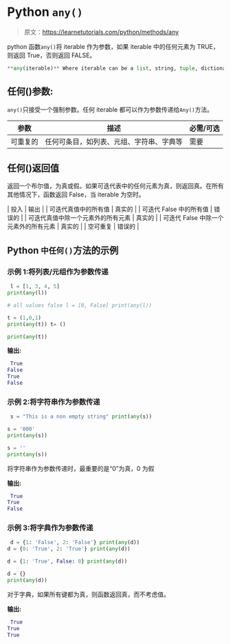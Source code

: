 # Python `any()`

> 原文：<https://learnetutorials.com/python/methods/any>

python 函数`any()`将 iterable 作为参数，如果 iterable 中的任何元素为 TRUE，则返回 True，否则返回 FALSE。

```py
**any(iterable)** Where iterable can be a list, string, tuple, dictionary , set etc 

```

## 任何()参数:

`any()`只接受一个强制参数。任何 iterable 都可以作为参数传递给`Any()`方法。

| 参数 | 描述 | 必需/可选 |
| --- | --- | --- |
| 可重复的 | 任何可条目，如列表、元组、字符串、字典等 | 需要 |

## 任何()返回值

返回一个布尔值，为真或假。如果可迭代表中的任何元素为真，则返回真。在所有其他情况下，函数返回 False，当 iterable 为空时。

| 投入 | 输出 |
| 可迭代真值中的所有值 | 真实的 |
| 可迭代 False 中的所有值 | 错误的 |
| 可迭代真值中除一个元素外的所有元素 | 真实的 |
| 可迭代 False 中除一个元素外的所有元素 | 真实的 |
| 空可重复 | 错误的 |

## Python `中任何()`方法的示例

### 示例 1:将列表/元组作为参数传递

```py
 l = [1, 3, 4, 5]
print(any(l))

# all values false l = [0, False] print(any(l))

t = (1,0,1)
print(any(t)) t= ()

print(any(t)) 

```

**输出:**

```py
 True
False
True
False 
```

### 示例 2:将字符串作为参数传递

```py
 s = "This is a non empty string" print(any(s))

s = '000'
print(any(s))

s = ''
print(any(s)) 

```

将字符串作为参数传递时，最重要的是“0”为真，0 为假

**输出:**

```py
 True
True
False 
```

### 示例 3:将字典作为参数传递

```py
 d = {1: 'False', 2: 'False'} print(any(d))
d = {0: 'True', 2: 'True'} print(any(d))

d = {1: 'True', False: 0} print(any(d))

d = {}
print(any(d)) 

```

对于字典，如果所有键都为真，则函数返回真，而不考虑值。

**输出:**

```py
 True
True
True 
```